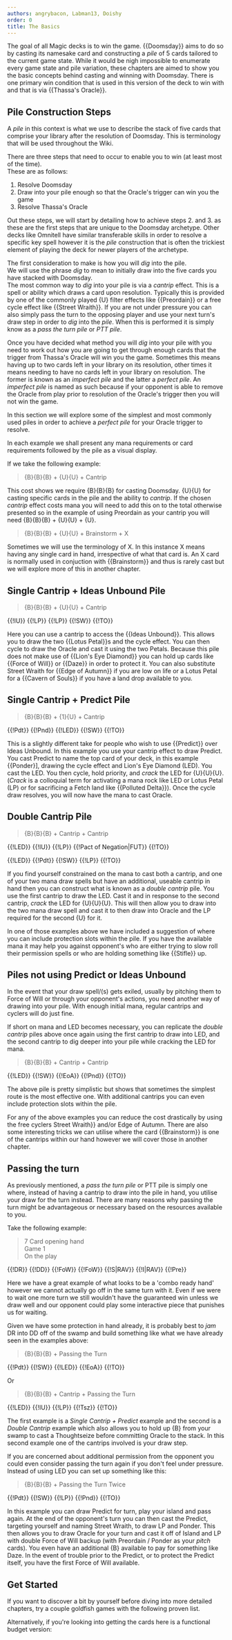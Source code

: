 ```yaml
---
authors: angrybacon, Labman13, Doishy
order: 0
title: The Basics
---
```


The goal of all Magic decks is to win the game. {{Doomsday}} aims to do so by casting
its namesake card and constructing a *pile* of 5 cards tailored to the current
game state. While it would be nigh impossible to enumerate every game state and 
pile variation, these chapters are aimed to show you the basic concepts behind casting
and winning with Doomsday. There is one primary win condition that is used in this
version of the deck to win with and that is via {{Thassa's Oracle}}.

## Pile Construction Steps

A *pile* in this context is what we use to describe the stack of five cards that
comprise your library after the resolution of Doomsday. This is terminology that 
will be used throughout the Wiki.

There are three steps that need to occur to enable you to win (at least most of the time).  
These are as follows:  

1. Resolve Doomsday
1. Draw into your pile enough so that the Oracle's trigger can win you the game
1. Resolve Thassa's Oracle 

Out these steps, we will start by detailing how to achieve steps 2. and 3. as these are
the first steps that are unique to the Doomsday archetype. Other decks like Omnitell have
similar transferable skills in order to resolve a specific key spell however it is the
*pile* construction that is often the trickiest element of playing the deck for newer
players of the archetype.

The first consideration to make is how you will *dig* into the pile.  
We will use the phrase *dig* to mean to initially draw into the five cards you have stacked
with Doomsday.  
The most common way to *dig* into your pile is via a *cantrip* effect. This is a spell or
ability which draws a card upon resolution. Typically this is provided by one of the commonly
played {U} filter effects like {{Preordain}} or a free cycle effect like {{Street Wraith}}.
If you are not under pressure you can also simply pass the turn to the opposing player and use
your next turn's draw step in order to *dig* into the *pile*. When this is performed it is
simply know as a *pass the turn pile* or *PTT pile*. 

Once you have decided what method you will *dig* into your pile with you need to work out
how you are going to get through enough cards that the trigger from Thassa's Oracle will win
you the game. Sometimes this means having up to two cards left in your library on its resolution,
other times it means needing to have no cards left in your library on resolution. The former
is known as an *imperfect pile* and the latter a *perfect pile*. An *imperfect pile* is named
as such because if your opponent is able to remove the Oracle from play prior to resolution of
the Oracle's trigger then you will not win the game.

In this section we will explore some of the simplest and most commonly used piles in order to
achieve a *perfect pile* for your Oracle trigger to resolve.

In each example we shall present any mana requirements or card requirements followed by the
pile as a visual display.

If we take the following example:

> {B}{B}{B} + {U}{U} + Cantrip

This cost shows we require {B}{B}{B} for casting Doomsday. {U}{U} for casting specific cards
in the pile and the ability to *cantrip*. If the chosen *cantrip* effect costs mana you will
need to add this on to the total otherwise presented so in the example of using Preordain as
your cantrip you will need {B}{B}{B} + {U}{U} + {U}. 

> {B}{B}{B} + {U}{U} + Brainstorm + X

Sometimes we will use the terminology of X. In this instance X means having any single card in
hand, irrespective of what that card is. An X card is normally used in conjuction with {{Brainstorm}}
and thus is rarely cast but we will explore more of this in another chapter.

## Single Cantrip + Ideas Unbound Pile

> {B}{B}{B} + {U}{U} + Cantrip

<row variant="pile">{{!IU}} {{!LP}} {{!LP}} {{!SW}} {{!TO}}</row>

Here you can use a cantrip to access the {{Ideas Unbound}}. This allows
you to draw the two {{Lotus Petal}}s and the cycle effect. You can then
cycle to draw the Oracle and cast it using the two Petals. Because this
pile does not make use of {{Lion's Eye Diamond}} you can hold up cards like
{{Force of Will}} or {{Daze}} in order to protect it. You can also substitute
Street Wraith for {{Edge of Autumn}} if you are low on life or a Lotus Petal
for a {{Cavern of Souls}} if you have a land drop available to you.

## Single Cantrip + Predict Pile

> {B}{B}{B} + {1}{U} + Cantrip

<row variant="pile">{{!Pdt}} {{!Pnd}} {{!LED}} {{!SW}} {{!TO}}</row>

This is a slightly different take for people who wish to use {{Predict}}
over Ideas Unbound. In this example you use your cantrip effect to draw
Predict. You cast Predict to name the top card of your deck, in this example
{{Ponder}], drawing the cycle effect and Lion's Eye Diamond (LED). You cast
the LED. You then cycle, hold priority, and *crack* the LED for {U}{U}{U}.
(*Crack* is a colloquial term for activating a mana rock like LED or Lotus Petal (LP)
or for sacrificing a Fetch land like {{Polluted Delta}}). Once the cycle draw
resolves, you will now have the mana to cast Oracle.

## Double Cantrip Pile

> {B}{B}{B} + Cantrip + Cantrip

<row variant="pile">{{!LED}} {{!IU}} {{!LP}} {{!Pact of Negation|FUT}} {{!TO}}</row>

<row variant="pile">{{!LED}} {{!Pdt}} {{!SW}} {{!LP}} {{!TO}}</row>

If you find yourself constrained on the mana to cast both a cantrip, and one of
your two mana draw spells but have an additional, useable cantrip in hand then you can
construct what is known as a *double cantrip* pile. You use the first cantrip to
draw the LED. Cast it and in response to the second cantrip, *crack* the LED for
{U}{U}{U}. This will then allow you to draw into the two mana draw spell and
cast it to then draw into Oracle and the LP required for the second {U} for it.

In one of those examples above we have included a suggestion of where you can
include protection slots within the pile. If you have the available mana it may
help you against opponent's who are either trying to slow roll their permission
spells or who are holding something like {{Stifle}} up.

## Piles not using Predict or Ideas Unbound

In the event that your draw spell/(s) gets exiled, usually by pitching them to
Force of Will or through your opponent's actions, you need another way of drawing
into your pile. With enough initial mana, regular cantrips and cyclers will do
just fine.

If short on mana and LED becomes necessary, you can replicate the *double
cantrip* piles above once again using the first cantrip to draw into LED, and
the second cantrip to dig deeper into your pile while cracking the LED for mana.

> {B}{B}{B} + Cantrip + Cantrip

<row variant="pile">{{!LED}} {{!SW}} {{!EoA}} {{!Pnd}} {{!TO}}</row>

The above pile is pretty simplistic but shows that sometimes the simplest route
is the most effective one. With additional cantrips you can even include
protection slots within the pile.

For any of the above examples you can reduce the cost drastically by using the
free cyclers Street Wraith}} and/or Edge of Autumn. There are also some
interesting tricks we can utilise where the card {{Brainstorm}} is one of the
cantrips within our hand however we will cover those in another chapter.

## Passing the turn

As previously mentioned, a *pass the turn pile* or PTT pile is simply one
where, instead of having a cantrip to draw into the pile in hand, you utilise
your draw for the turn instead. There are many reasons why passing the turn
might be advantageous or necessary based on the resources available to you.

Take the following example:

> 7 Card opening hand    
> Game 1  
> On the play

<row variant="hand">{{!DR}} {{!DD}} {{!FoW}} {{!FoW}} {{!S|RAV}} {{!I|RAV}} {{!Pre}}</row>

Here we have a great example of what looks to be a 'combo ready hand' however we
cannot actually go off in the same turn with it. Even if we were to wait one
more turn we still wouldn't have the guaranteed win unless we draw well and our
opponent could play some interactive piece that punishes us for waiting.

Given we have some protection in hand already, it is probably best to *jam* DR
into DD off of the swamp and build something like what we have already seen in
the examples above:

> {B}{B}{B} + Passing the Turn

<row variant="pile">{{!Pdt}} {{!SW}} {{!LED}} {{!EoA}} {{!TO}}</row>

Or

> {B}{B}{B} + Cantrip + Passing the Turn

<row variant="pile">{{!LED}} {{!IU}} {{!LP}} {{!Tsz}} {{!TO}}</row>

The first example is a *Single Cantrip + Predict* example and the second is a
*Double Cantrip* example which also allows you to hold up {B} from your swamp to
cast a Thoughtseize before committing Oracle to the stack. In this second example
one of the cantrips involved is your draw step.

If you are concerned about additional permission from the opponent you could
even consider passing the turn again if you don't feel under pressure. Instead
of using LED you can set up something like this:

> {B}{B}{B} + Passing the Turn Twice

<row variant="pile">{{!Pdt}} {{!SW}} {{!LP}} {{!Pnd}} {{!TO}}</row>

In this example you can draw Predict for turn, play your island and pass again.
At the end of the opponent's turn you can then cast the Predict, targeting
yourself and naming Street Wraith, to draw LP and Ponder. This then allows you
to draw Oracle for your turn and cast it off of Island and LP with double Force
of Will backup (with Preordain / Ponder as your *pitch* cards). You even have an
additional {B} available to pay for something like Daze. In the event of trouble
prior to the Predict, or to protect the Predict itself, you have the first Force
of Will available.

## Get Started

If you want to discover a bit by yourself before diving into more detailed
chapters, try a couple goldfish games with the following proven list.

<deck path="meandeck.ubr.txt" />

Alternatively, if you're looking into getting the cards here is a functional
budget version:

<deck path="meandeck.budget.txt" />
